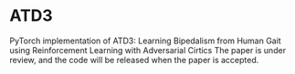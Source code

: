 # ATD3
PyTorch implementation of ATD3: Learning Bipedalism from Human Gait using Reinforcement Learning with Adversarial Cirtics
The paper is under review, and the code will be released when the paper is accepted. 
